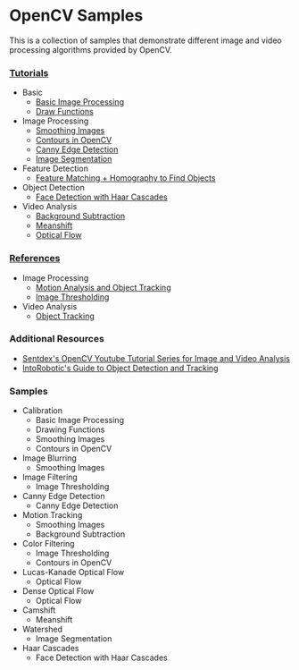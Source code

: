 # OpenCV Samples

This is a collection of samples that demonstrate different image and video processing algorithms provided by OpenCV.

### [Tutorials](http://docs.opencv.org/master/d6/d00/tutorial_py_root.html)
* Basic
  * [Basic Image Processing](http://docs.opencv.org/master/dc/d2e/tutorial_py_image_display.html)
  * [Draw Functions](http://docs.opencv.org/master/dc/da5/tutorial_py_drawing_functions.html)
* Image Processing
  * [Smoothing Images](http://docs.opencv.org/master/d4/d13/tutorial_py_filtering.html)
  * [Contours in OpenCV](http://docs.opencv.org/master/d3/d05/tutorial_py_table_of_contents_contours.html)
  * [Canny Edge Detection](http://docs.opencv.org/trunk/da/d22/tutorial_py_canny.html)
  * [Image Segmentation](http://docs.opencv.org/master/d3/db4/tutorial_py_watershed.html)
* Feature Detection
  * [Feature Matching + Homography to Find Objects](http://docs.opencv.org/3.2.0/d1/de0/tutorial_py_feature_homography.html)
* Object Detection
  * [Face Detection with Haar Cascades](http://docs.opencv.org/master/d7/d8b/tutorial_py_face_detection.html)
* Video Analysis
  * [Background Subtraction](http://docs.opencv.org/master/db/d5c/tutorial_py_bg_subtraction.html)
  * [Meanshift](http://docs.opencv.org/master/db/df8/tutorial_py_meanshift.html)
  * [Optical Flow](http://docs.opencv.org/master/d7/d8b/tutorial_py_lucas_kanade.html)

### [References](http://docs.opencv.org/master/modules.html)
* Image Processing
  * [Motion Analysis and Object Tracking](http://docs.opencv.org/master/d7/df3/group__imgproc__motion.html)
  * [Image Thresholding](http://docs.opencv.org/master/d7/d4d/tutorial_py_thresholding.html)
* Video Analysis
  * [Object Tracking](http://docs.opencv.org/master/dc/d6b/group__video__track.html)

### Additional Resources
* [Sentdex's OpenCV Youtube Tutorial Series for Image and Video Analysis](https://www.youtube.com/watch?v=Z78zbnLlPUA&list=PLQVvvaa0QuDdttJXlLtAJxJetJcqmqlQq)
* [IntoRobotic's Guide to Object Detection and Tracking](https://www.intorobotics.com/how-to-detect-and-track-object-with-opencv/)

### Samples
* Calibration
  * Basic Image Processing
  * Drawing Functions
  * Smoothing Images
  * Contours in OpenCV
* Image Blurring
  * Smoothing Images
* Image Filtering
  * Image Thresholding
* Canny Edge Detection
  * Canny Edge Detection
* Motion Tracking
  * Smoothing Images
  * Background Subtraction
* Color Filtering
  * Image Thresholding 
  * Contours in OpenCV
* Lucas-Kanade Optical Flow
  * Optical Flow
* Dense Optical Flow
  * Optical Flow
* Camshift
  * Meanshift
* Watershed
  * Image Segmentation
* Haar Cascades
  * Face Detection with Haar Cascades
